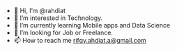 - 👋 Hi, I’m @rahdiat
- 👀 I’m interested in Technology.
- 🌱 I’m currently learning Mobile apps and Data Science
- 💞️ I’m looking for Job or Freelance. 
- 📫 How to reach me rifqy.ahdiat.a@gmail.com

<!---
rahdiat/rahdiat is a ✨ special ✨ repository because its `README.md` (this file) appears on your GitHub profile.
You can click the Preview link to take a look at your changes.
--->

